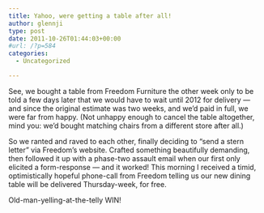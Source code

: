 ```yaml
---
title: Yahoo, were getting a table after all!
author: glennji
type: post
date: 2011-10-26T01:44:03+00:00
#url: /?p=584
categories:
  - Uncategorized

---
```

See, we bought a table from Freedom Furniture the other week only to be told a few days later that we would have to wait until 2012 for delivery &#8212; and since the original estimate was two weeks, and we&#8217;d paid in full, we were far from happy. (Not unhappy enough to cancel the table altogether, mind you: we&#8217;d bought matching chairs from a different store after all.)

So we ranted and raved to each other, finally deciding to &#8220;send a stern letter&#8221; via Freedom&#8217;s website. Crafted something beautifully demanding, then followed it up with a phase-two assault email when our first only elicited a form-response &#8212; and it worked! This morning I received a timid, optimistically hopeful phone-call from Freedom telling us our new dining table will be delivered Thursday-week, for free.

Old-man-yelling-at-the-telly WIN!
